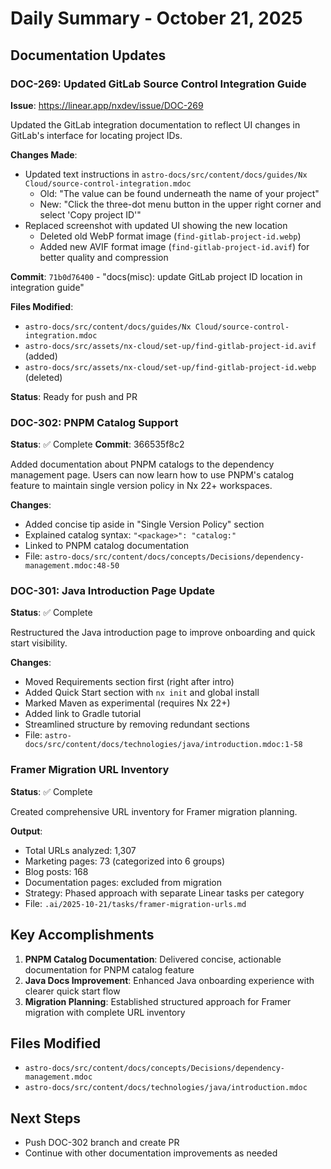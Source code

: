 # Daily Summary - October 21, 2025

## Documentation Updates

### DOC-269: Updated GitLab Source Control Integration Guide

**Issue**: https://linear.app/nxdev/issue/DOC-269

Updated the GitLab integration documentation to reflect UI changes in GitLab's interface for locating project IDs.

**Changes Made**:
- Updated text instructions in `astro-docs/src/content/docs/guides/Nx Cloud/source-control-integration.mdoc`
  - Old: "The value can be found underneath the name of your project"
  - New: "Click the three-dot menu button in the upper right corner and select 'Copy project ID'"
- Replaced screenshot with updated UI showing the new location
  - Deleted old WebP format image (`find-gitlab-project-id.webp`)
  - Added new AVIF format image (`find-gitlab-project-id.avif`) for better quality and compression

**Commit**: `71b0d76400` - "docs(misc): update GitLab project ID location in integration guide"

**Files Modified**:
- `astro-docs/src/content/docs/guides/Nx Cloud/source-control-integration.mdoc`
- `astro-docs/src/assets/nx-cloud/set-up/find-gitlab-project-id.avif` (added)
- `astro-docs/src/assets/nx-cloud/set-up/find-gitlab-project-id.webp` (deleted)

**Status**: Ready for push and PR

### DOC-302: PNPM Catalog Support
**Status**: ✅ Complete
**Commit**: 366535f8c2

Added documentation about PNPM catalogs to the dependency management page. Users can now learn how to use PNPM's catalog feature to maintain single version policy in Nx 22+ workspaces.

**Changes**:
- Added concise tip aside in "Single Version Policy" section
- Explained catalog syntax: `"<package>": "catalog:"`
- Linked to PNPM catalog documentation
- File: `astro-docs/src/content/docs/concepts/Decisions/dependency-management.mdoc:48-50`

### DOC-301: Java Introduction Page Update
**Status**: ✅ Complete

Restructured the Java introduction page to improve onboarding and quick start visibility.

**Changes**:
- Moved Requirements section first (right after intro)
- Added Quick Start section with `nx init` and global install
- Marked Maven as experimental (requires Nx 22+)
- Added link to Gradle tutorial
- Streamlined structure by removing redundant sections
- File: `astro-docs/src/content/docs/technologies/java/introduction.mdoc:1-58`

### Framer Migration URL Inventory
**Status**: ✅ Complete

Created comprehensive URL inventory for Framer migration planning.

**Output**:
- Total URLs analyzed: 1,307
- Marketing pages: 73 (categorized into 6 groups)
- Blog posts: 168
- Documentation pages: excluded from migration
- Strategy: Phased approach with separate Linear tasks per category
- File: `.ai/2025-10-21/tasks/framer-migration-urls.md`

## Key Accomplishments

1. **PNPM Catalog Documentation**: Delivered concise, actionable documentation for PNPM catalog feature
2. **Java Docs Improvement**: Enhanced Java onboarding experience with clearer quick start flow
3. **Migration Planning**: Established structured approach for Framer migration with complete URL inventory

## Files Modified

- `astro-docs/src/content/docs/concepts/Decisions/dependency-management.mdoc`
- `astro-docs/src/content/docs/technologies/java/introduction.mdoc`

## Next Steps

- Push DOC-302 branch and create PR
- Continue with other documentation improvements as needed
